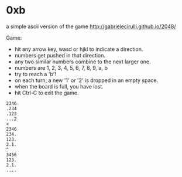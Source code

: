 0xb
===

a simple ascii version of the game http://gabrielecirulli.github.io/2048/

Game:
- hit any arrow key, wasd or hjkl to indicate a direction.
- numbers get pushed in that direction.
- any two similar numbers combine to the next larger one.
- numbers are 1, 2, 3, 4, 5, 6, 7, 8, 9, a, b
- try to reach a 'b'!
- on each turn, a new '1' or '2' is dropped in an empty space.
- when the board is full, you have lost.
- hit Ctrl-C to exit the game.

```
2346
.234
.123
...2
<
2346
234.
123.
2.1.
^
3456
123.
2.1.
....
```
